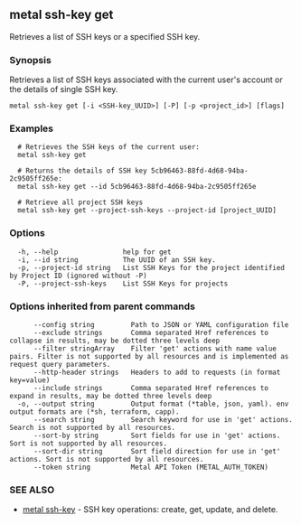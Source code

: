 ## metal ssh-key get

Retrieves a list of SSH keys or a specified SSH key.

### Synopsis

Retrieves a list of SSH keys associated with the current user's account or the details of single SSH key.

```
metal ssh-key get [-i <SSH-key_UUID>] [-P] [-p <project_id>] [flags]
```

### Examples

```
  # Retrieves the SSH keys of the current user: 
  metal ssh-key get
  
  # Returns the details of SSH key 5cb96463-88fd-4d68-94ba-2c9505ff265e:
  metal ssh-key get --id 5cb96463-88fd-4d68-94ba-2c9505ff265e

  # Retrieve all project SSH keys
  metal ssh-key get --project-ssh-keys --project-id [project_UUID]
```

### Options

```
  -h, --help                help for get
  -i, --id string           The UUID of an SSH key.
  -p, --project-id string   List SSH Keys for the project identified by Project ID (ignored without -P)
  -P, --project-ssh-keys    List SSH Keys for projects
```

### Options inherited from parent commands

```
      --config string         Path to JSON or YAML configuration file
      --exclude strings       Comma separated Href references to collapse in results, may be dotted three levels deep
      --filter stringArray    Filter 'get' actions with name value pairs. Filter is not supported by all resources and is implemented as request query parameters.
      --http-header strings   Headers to add to requests (in format key=value)
      --include strings       Comma separated Href references to expand in results, may be dotted three levels deep
  -o, --output string         Output format (*table, json, yaml). env output formats are (*sh, terraform, capp).
      --search string         Search keyword for use in 'get' actions. Search is not supported by all resources.
      --sort-by string        Sort fields for use in 'get' actions. Sort is not supported by all resources.
      --sort-dir string       Sort field direction for use in 'get' actions. Sort is not supported by all resources.
      --token string          Metal API Token (METAL_AUTH_TOKEN)
```

### SEE ALSO

* [metal ssh-key](metal_ssh-key.md)	 - SSH key operations: create, get, update, and delete.

